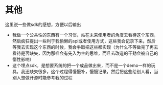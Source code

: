 # 其他

这里说一些做sdk的感想，方便以后输出


+ 我做一个公共性的东西有一个习惯，站在未来使用者的角度去看待这个东西，然后疯狂提出一些利于我偷懒的api或者使用方式，这些我会记录下来，然后等我去实现这个东西的时候，我会争取把这些都实现（为什么不等做完了再去看待是否缺失，因为那样会有先入为主的思维，而且去改造的干劲会被自己的惰性影响）
+ 这个埋点sdk，是想要系统的把一个成品做出来，而不是一个demo一样的玩具，我还缺失很多，这个过程得慢慢补，慢慢记录，然后把这些给别人看，当别人想做开源时能参考我的过程